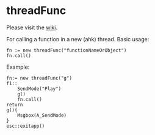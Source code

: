 # threadFunc

Please visit the [wiki](https://github.com/HelgeffegleH/threadFunc/wiki "threadFunc wiki").

For calling a function in a new (ahk) thread. Basic  usage:

```autohotkey
fn := new threadFunc("functionNameOrObject")
fn.call()
```
	
Example:

```autohotkey
fn:= new threadFunc("g")
f1::
	SendMode("Play")
	g()
	fn.call()
return
g(){
	Msgbox(A_SendMode)
}
esc::exitapp()
```